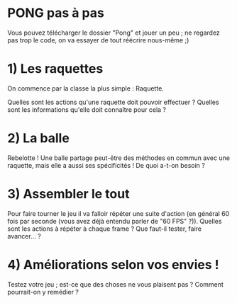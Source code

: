 # PONG pas à pas

Vous pouvez télécharger le dossier "Pong" et jouer un peu ; ne regardez pas trop le code, on va essayer de tout réécrire nous-même ;)

# 1) Les raquettes

On commence par la classe la plus simple : Raquette.

Quelles sont les actions qu'une raquette doit pouvoir effectuer ?
Quelles sont les informations qu'elle doit connaître pour cela ?

# 2) La balle

Rebelotte ! Une balle partage peut-être des méthodes en commun avec une raquette, mais elle a aussi ses spécificités ! De quoi a-t-on besoin ?

# 3) Assembler le tout

Pour faire tourner le jeu il va falloir répéter une suite d'action (en général 60 fois par seconde (vous avez déjà entendu parler de "60 FPS" ?)). Quelles sont les actions à répéter à chaque frame ? Que faut-il tester, faire avancer... ?

# 4) Améliorations selon vos envies !

Testez votre jeu ; est-ce que des choses ne vous plaisent pas ? Comment pourrait-on y remédier ?
